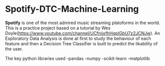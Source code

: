 # Spotify-DTC-Machine-Learning
**Spotify** is one of the most admired music streaming platoforms in the world. This is a practice project based on a tutorial by Wes Doyle(https://www.youtube.com/channel/UCfniixfhHqpIGbU7z2JCNJw). An Exploratory Data Analysis is done at first to study the behaviour of each feature and then a Decision Tree Classifier is built to predict the likability of the user.

The key python libraries used
-pandas
-numpy
-scikit-learn
-matplotlib


